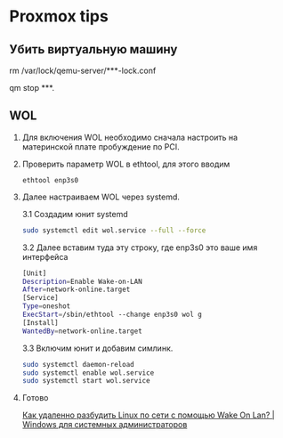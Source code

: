 # Proxmox tips

## Убить виртуальную машину

rm /var/lock/qemu-server/***-lock.conf

qm stop ***.

## WOL

1. Для включения WOL необходимо сначала настроить на материнской плате пробуждение по PCI.
2. Проверить параметр WOL в ethtool, для этого вводим  

    ```ethtool enp3s0```

3. Далее настраиваем WOL через systemd.

    3.1 Создадим юнит systemd

    ```bash
    sudo systemctl edit wol.service --full --force
    ```

    3.2 Далее вставим туда эту строку, где enp3s0 это ваше имя интерфейса

    ```bash
    [Unit]
    Description=Enable Wake-on-LAN
    After=network-online.target
    [Service]
    Type=oneshot
    ExecStart=/sbin/ethtool --change enp3s0 wol g
    [Install]
    WantedBy=network-online.target
    ```

    3.3 Включим юнит и добавим симлинк.

    ```bash
    sudo systemctl daemon-reload
    sudo systemctl enable wol.service
    sudo systemctl start wol.service
    ```

4. Готово

    [Как удаленно разбудить Linux по сети с помощью Wake On Lan? | Windows для системных администраторов](https://winitpro.ru/index.php/2024/02/06/wake-on-lan-razbudit-linux-po-seti/)
